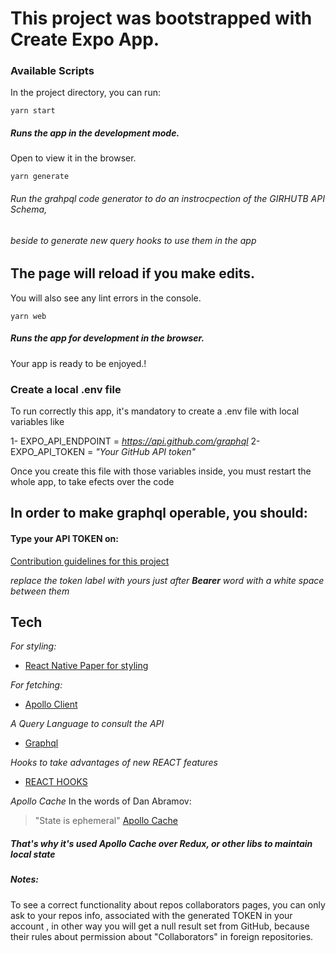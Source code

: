 # This project was bootstrapped with Create Expo App.

### Available Scripts
In the project directory, you can run:

`yarn start`
##### Runs the app in the development mode.
Open to view it in the browser.

`yarn generate`
###### Run the grahpql code generator to do an instrocpection of the GIRHUTB API Schema,
###### beside to generate new query hooks to use them in the app

## The page will reload if you make edits.
You will also see any lint errors in the console.

`yarn web`
##### Runs the app for development in the browser.
Your app is ready to be enjoyed.!

### Create a local .env file
To run correctly this app, it's mandatory to create a .env file with local variables like

1- EXPO_API_ENDPOINT = *https://api.github.com/graphql*
2- EXPO_API_TOKEN = *"Your GitHub API token"*

Once you create this file with those variables inside, you must restart the whole app, to take efects over the code

## In order to make graphql operable, you should:
#### Type your API TOKEN on: 
[Contribution guidelines for this project](codegen.yml) 

*replace the token label with yours just after **Bearer** word with a white space between them*  

## Tech

*For styling:* 
* [React Native Paper for styling](https://callstack.github.io/react-native-paper/)

*For fetching:* 
* [Apollo Client](https://www.apollographql.com/client/)

*A Query Language to consult the API*
* [Graphql](https://graphql.org/)

*Hooks to take advantages of new REACT features*
* [REACT HOOKS](https://es.reactjs.org/docs/hooks-intro.html)  

*Apollo Cache*
In the words of Dan Abramov:
> "State is ephemeral"
[Apollo Cache](https://www.apollographql.com/docs/react/caching/cache-configuration/)
##### That's why it's used Apollo Cache over Redux, or other libs to maintain local state 

##### Notes:
To see a correct functionality about repos collaborators pages, you can only ask to your repos info, associated with the generated TOKEN in your account ,  in other way you will get a null result set from GitHub, because their rules about permission about "Collaborators" in foreign repositories.